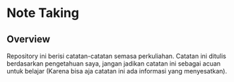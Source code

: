 # Note Taking
## Overview
Repository ini berisi catatan-catatan semasa perkuliahan. Catatan ini ditulis berdasarkan
pengetahuan saya, jangan jadikan catatan ini sebagai acuan untuk belajar (Karena bisa aja catatan
ini ada informasi yang menyesatkan).
